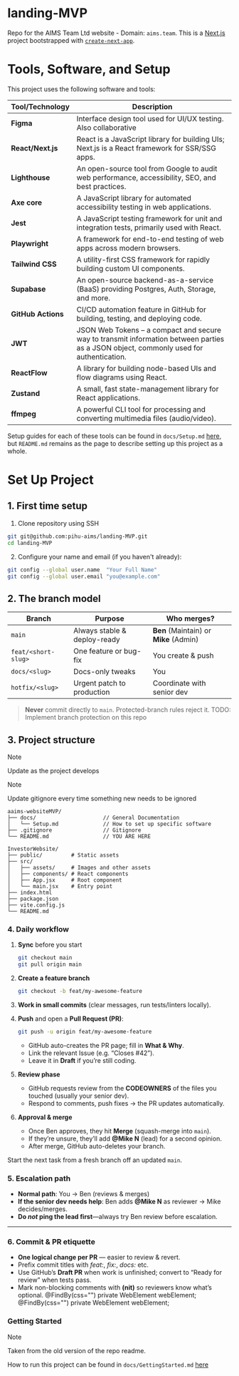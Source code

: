 # landing-MVP
Repo for the AIMS Team Ltd website - Domain: `aims.team`.
This is a [Next.js](https://nextjs.org) project bootstrapped with [`create-next-app`](https://github.com/vercel/next.js/tree/canary/packages/create-next-app).


# Tools, Software, and Setup

This project uses the following software and tools:

| Tool/Technology     | Description                                                                                                                            |
|---------------------|----------------------------------------------------------------------------------------------------------------------------------------|
| **Figma**           | Interface design tool used for UI/UX testing. Also collaborative                                                                       |
| **React/Next.js**   | React is a JavaScript library for building UIs; Next.js is a React framework for SSR/SSG apps.                                         |
| **Lighthouse**      | An open-source tool from Google to audit web performance, accessibility, SEO, and best practices.                                      |
| **Axe core**        | A JavaScript library for automated accessibility testing in web applications.                                                          |
| **Jest**            | A JavaScript testing framework for unit and integration tests, primarily used with React.                                              |
| **Playwright**      | A framework for end-to-end testing of web apps across modern browsers.                                                                 |
| **Tailwind CSS**    | A utility-first CSS framework for rapidly building custom UI components.                                                               |
| **Supabase**        | An open-source backend-as-a-service (BaaS) providing Postgres, Auth, Storage, and more.                                                |
| **GitHub Actions**  | CI/CD automation feature in GitHub for building, testing, and deploying code.                                                          |
| **JWT**             | JSON Web Tokens – a compact and secure way to transmit information between parties as a JSON object, commonly used for authentication. |
| **ReactFlow**       | A library for building node-based UIs and flow diagrams using React.                                                                   |
| **Zustand**         | A small, fast state-management library for React applications.                                                                         |
| **ffmpeg**          | A powerful CLI tool for processing and converting multimedia files (audio/video).                                                      |

Setup guides for each of these tools can be found in `docs/Setup.md` [here](docs/Setup.md), but ``README.md`` remains as the page to describe setting up
this project as a whole.

# Set Up Project

## 1. First time setup

1. Clone repository using SSH

```bash
git git@github.com:pihu-aims/landing-MVP.git
cd landing-MVP
```

2. Configure your name and email (if you haven't already):

```bash
git config --global user.name  "Your Full Name"
git config --global user.email "you@example.com"
```

## 2. The branch model

| Branch              | Purpose                      | Who merges?                                   |
| ------------------- | ---------------------------- | --------------------------------------------- |
| `main`              | Always stable & deploy-ready | **Ben** (Maintain) or **Mike** (Admin) |
| `feat/<short-slug>` | One feature or bug-fix       | You create & push                             |
| `docs/<slug>`       | Docs-only tweaks             | You                                           |
| `hotfix/<slug>`     | Urgent patch to production   | Coordinate with senior dev                    |

> **Never** commit directly to `main`. Protected-branch rules reject it.
TODO: Implement branch protection on this repo
>

## 3. Project structure

> [!NOTE]  
> Update as the project develops

> [!NOTE]  
> Update gitignore every time something new needs to be ignored

```
aaims-websiteMVP/ 
├── docs/                     // General Documentation
│   └── Setup.md              // How to set up specific software
├── .gitignore                // Gitignore
└── README.md                 // YOU ARE HERE

```

```
InvestorWebsite/
├── public/         # Static assets
├── src/
│   ├── assets/     # Images and other assets
│   ├── components/ # React components
│   ├── App.jsx     # Root component
│   └── main.jsx    # Entry point
├── index.html
├── package.json
├── vite.config.js
└── README.md

```

### 4. Daily workflow

1. **Sync** before you start

   ```bash
   git checkout main
   git pull origin main
   ```

3. **Create a feature branch**

   ```bash
   git checkout -b feat/my-awesome-feature
   ```

4. **Work in small commits** (clear messages, run tests/linters locally).

5. **Push** and open a **Pull Request (PR)**:

   ```bash
   git push -u origin feat/my-awesome-feature
   ```

    * GitHub auto-creates the PR page; fill in **What & Why**.
    * Link the relevant Issue (e.g. “Closes #42”).
    * Leave it in **Draft** if you’re still coding.

6. **Review phase**

    * GitHub requests review from the **CODEOWNERS** of the files you touched (usually your senior dev).
    * Respond to comments, push fixes → the PR updates automatically.

7. **Approval & merge**

    * Once Ben approves, they hit **Merge** (squash-merge into `main`).
    * If they’re unsure, they’ll add **@Mike N** (lead) for a second opinion.
    * After merge, GitHub auto-deletes your branch.

Start the next task from a fresh branch off an updated `main`.

### 5. Escalation path

* **Normal path**: You → Ben (reviews & merges)
* **If the senior dev needs help**: Ben adds **@Mike N** as reviewer → Mike decides/merges.
* **Do *not* ping the lead first**—always try Ben review before escalation.

---

### 6. Commit & PR etiquette

* **One logical change per PR** — easier to review & revert.
* Prefix commit titles with *feat:*, *fix:*, *docs:* etc.
* Use GitHub’s **Draft PR** when work is unfinished; convert to “Ready for review” when tests pass.
* Mark non-blocking comments with **(nit)** so reviewers know what’s optional.
	@FindBy(css="")
	private WebElement webElement;
	@FindBy(css="")
	private WebElement webElement;

### Getting Started 

> [!NOTE]
> Taken from the old version of the repo readme. 

How to run this project can be found in `docs/GettingStarted.md` [here](docs/GettingStarted.md)